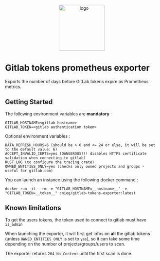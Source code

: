 <p align="center">
  <img src="https://github.com/cnieg/gitlab-tokens-exporter/raw/main/logo.png" width="150" alt="logo">
</p>

# Gitlab tokens prometheus exporter

Exports the number of days before GitLab tokens expire as Prometheus metrics.

## Getting Started

The following environment variables are **mandatory** :
```
GITLAB_HOSTNAME=<gitlab hostname>
GITLAB_TOKEN=<gitlab authentication token>
```

Optional environment variables :
```
DATA_REFRESH_HOURS=6 (should be > 0 and <= 24 or else, it will be set to the default value: 6)
ACCEPT_INVALID_CERTS=yes (DANGEROUS!!! disables HTTPS certificate validation when connecting to gitlab)
RUST_LOG (to configure the tracing crate)
OWNED_ENTITIES_ONLY=yes (checks only owned projects and groups - useful for gitlab.com)
```

You can launch an instance using the following docker command :
```
docker run -it --rm -e "GITLAB_HOSTNAME=__hostname__" -e "GITLAB_TOKEN=__token__" cnieg/gitlab-tokens-exporter:latest
```

## Known limitations

To get the users tokens, the token used to connect to gitlab must have `is_admin`

When launching the exporter, it will first get infos on **all** the gitlab tokens (unless `OWNED_ENTITIES_ONLY` is set to `yes`), so it can take some time depending on the number of projects/groups/users to scan.<br />

The exporter returns `204 No Content` until the first scan is done.
